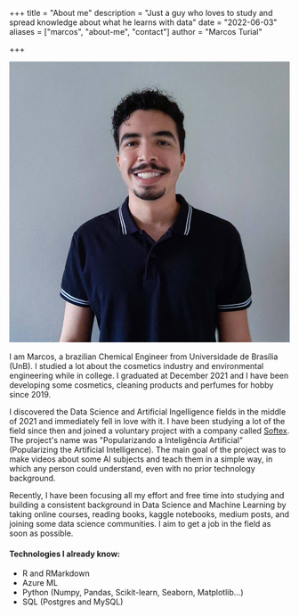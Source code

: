 +++
title = "About me"
description = "Just a guy who loves to study and spread knowledge about what he learns with data"
date = "2022-06-03"
aliases = ["marcos", "about-me", "contact"]
author = "Marcos Turial"

+++

![Profile Picture](images/marcos.jpg)

I am Marcos, a brazilian Chemical Engineer from Universidade de Brasília (UnB). I studied a lot about the cosmetics industry and environmental engineering while in college. I graduated at December 2021 and I have been developing some cosmetics, cleaning products and perfumes for hobby since 2019. 

I discovered the Data Science and Artificial Ingelligence fields in the middle of 2021 and immediately fell in love with it. I have been studying a lot of the field since then and joined a voluntary project with a company called [Softex](https://softex.br
). The project's name was "Popularizando a Inteligência Artificial" (Popularizing the Artificial Intelligence). The main goal of the project was to make videos about some AI subjects and teach them in a simple way, in which any person could understand, even with no prior technology background.

Recently, I have been focusing all my effort and free time into studying and building a consistent background in Data Science and Machine Learning by taking online courses, reading books, kaggle notebooks, medium posts, and joining some data science communities. I aim to get a job in the field as soon as possible.

#### Technologies I already know:
* R and RMarkdown 
* Azure ML 
* Python (Numpy, Pandas, Scikit-learn, Seaborn, Matplotlib...)
* SQL (Postgres and MySQL)
